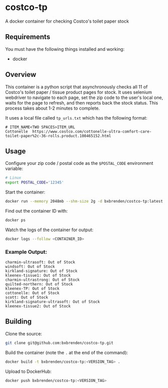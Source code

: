 #  costco-tp
A docker container for checking Costco's toilet paper stock


## Requirements
You must have the following things installed and working:
- docker


## Overview
This container is a python script that asynchronously checks all 11 of Costco's toilet paper / tissue product pages for stock.
It uses selenium webdriver to navigate to each page, set the zip code to the user's local one, waits for the page to refresh, and then reports back the stock status.
This process takes about 1-2 minutes to complete.

It uses a local file called `tp_urls.txt` which has the following format:

```
# ITEM_NAME<TWO SPACES>ITEM_URL
Cottonelle  https://www.costco.com/cottonelle-ultra-comfort-care-toilet-paper%2c-36-rolls.product.100465152.html
```


## Usage
Configure your zip code / postal code as the `$POSTAL_CODE` environment variable:

```bash
# Linux
export POSTAL_CODE='12345'
```

Start the container:
```bash
docker run --memory 2048mb --shm-size 2g -d bxbrenden/costco-tp:latest
```

Find out the container ID with:
```bash
docker ps
```

Watch the logs of the container for output:
```bash
docker logs --follow <CONTAINER_ID>
```

### Example Output:

```
charmin-ultrasoft: Out of Stock
windsoft: Out of Stock
kirkland-signature: Out of Stock
kleenex-tissue1: Out of Stock
charmin-ultrastrong: Out of Stock
quilted-northern: Out of Stock
kleenex-TP: Out of Stock
cottonelle: Out of Stock
scott: Out of Stock
kirkland-signature-ultrasoft: Out of Stock
kleenex-tissue2: Out of Stock
```


## Building
Clone the source:

```bash
git clone git@github.com:bxbrenden/costco-tp.git
```

Build the container (note the `.` at the end of the command):

```bash
docker build -t bxbrenden/costco-tp:<VERSION_TAG> .
```

Upload to DockerHub:

```bash
docker push bxbrenden/costco-tp:<VERSION_TAG>
```
